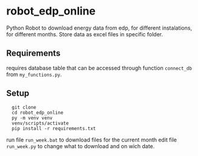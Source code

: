 # robot_edp_online
Python Robot to download energy data from edp, for different instalations, for different months. Store data as excel files in specific folder.


## Requirements
requires database table that can be accessed through function ```connect_db``` from ```my_functions.py```.

## Setup
  ```
    git clone
    cd robot_edp_online
    py -m venv venv
    venv/scripts/activate
    pip install -r requirements.txt
  ```
  
  run file ```run_week.bat``` to download files for the current month
  edit file ```run_week.py``` to change what to download and on wich date.

